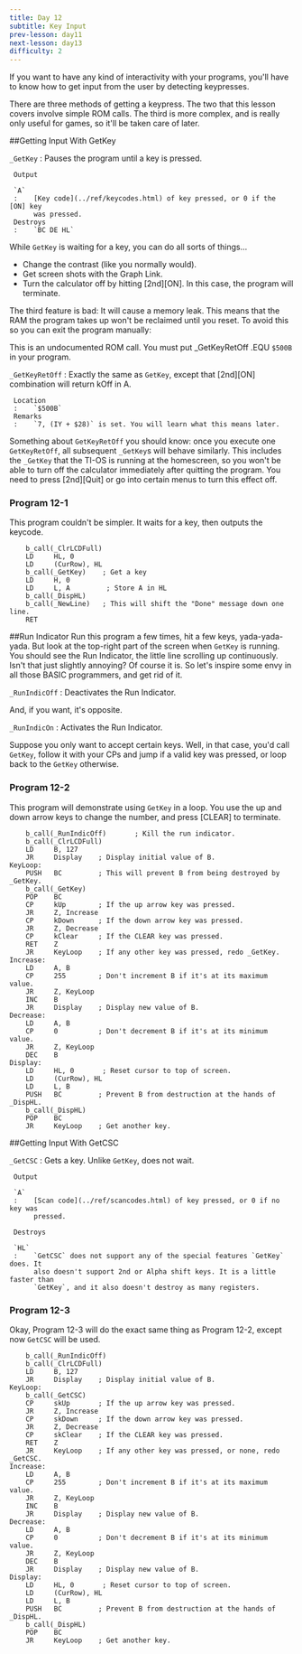 ```yaml
---
title: Day 12
subtitle: Key Input
prev-lesson: day11
next-lesson: day13
difficulty: 2
---
```



If you want to have any kind of interactivity with your programs, you'll
have to know how to get input from the user by detecting keypresses.

There are three methods of getting a keypress. The two that this lesson
covers involve simple ROM calls. The third is more complex, and is
really only useful for games, so it'll be taken care of later.

##Getting Input With GetKey


`_GetKey`
:    Pauses the program until a key is pressed.

     Output

     `A`
     :    [Key code](../ref/keycodes.html) of key pressed, or 0 if the [ON] key
          was pressed.
     Destroys
     :    `BC DE HL`

While `GetKey` is waiting for a key, you can do all sorts of things...

-   Change the contrast (like you normally would).
-   Get screen shots with the Graph Link.
-   Turn the calculator off by hitting [2nd][ON]. In this case, the
    program will terminate.

The third feature is bad: It will cause a memory leak. This means that
the RAM the program takes up won't be reclaimed until you reset. To
avoid this so you can exit the program manually:

This is an undocumented ROM call. You must put \_GetKeyRetOff .EQU
`$500B` in your program.

`_GetKeyRetOff`
:    Exactly the same as `GetKey`, except that [2nd][ON] combination will
     return kOff in A.

     Location
     :    `$500B`
     Remarks
     :    `7, (IY + $28)` is set. You will learn what this means later.

Something about `GetKeyRetOff` you should know: once you execute one
`GetKeyRetOff`, all subsequent `_GetKey`s will behave similarly. This
includes the `_GetKey` that the TI-OS is running at the homescreen, so
you won't be able to turn off the calculator immediately after quitting
the program. You need to press [2nd][Quit] or go into certain menus to
turn this effect off.

### Program 12-1

This program couldn't be simpler. It waits for a key, then outputs the
keycode.

        b_call(_ClrLCDFull)
        LD     HL, 0
        LD     (CurRow), HL
        b_call(_GetKey)    ; Get a key
        LD     H, 0
        LD     L, A         ; Store A in HL
        b_call(_DispHL)
        b_call(_NewLine)   ; This will shift the "Done" message down one line.
        RET

##Run Indicator
Run this program a few times, hit a few keys, yada-yada-yada. But look
at the top-right part of the screen when `GetKey` is running. You should
see the Run Indicator, the little line scrolling up continuously. Isn't
that just slightly annoying? Of course it is. So let's inspire some envy
in all those BASIC programmers, and get rid of it.

`_RunIndicOff`
:    Deactivates the Run Indicator.

And, if you want, it's opposite.

`_RunIndicOn`
:    Activates the Run Indicator.

Suppose you only want to accept certain keys. Well, in that case, you'd
call `GetKey`, follow it with your CPs and jump if a valid key was
pressed, or loop back to the `GetKey` otherwise.

### Program 12-2

This program will demonstrate using `GetKey` in a loop. You use the up
and down arrow keys to change the number, and press [CLEAR] to
terminate.

        b_call(_RunIndicOff)       ; Kill the run indicator.
        b_call(_ClrLCDFull)
        LD     B, 127
        JR     Display    ; Display initial value of B.
    KeyLoop:
        PUSH   BC         ; This will prevent B from being destroyed by _GetKey.
        b_call(_GetKey)
        POP    BC
        CP     kUp        ; If the up arrow key was pressed.
        JR     Z, Increase
        CP     kDown      ; If the down arrow key was pressed.
        JR     Z, Decrease
        CP     kClear     ; If the CLEAR key was pressed.
        RET    Z
        JR     KeyLoop    ; If any other key was pressed, redo _GetKey.
    Increase:
        LD     A, B
        CP     255        ; Don't increment B if it's at its maximum value.
        JR     Z, KeyLoop
        INC    B
        JR     Display    ; Display new value of B.
    Decrease:
        LD     A, B
        CP     0          ; Don't decrement B if it's at its minimum value.
        JR     Z, KeyLoop
        DEC    B
    Display:
        LD     HL, 0       ; Reset cursor to top of screen.
        LD     (CurRow), HL
        LD     L, B
        PUSH   BC         ; Prevent B from destruction at the hands of _DispHL.
        b_call(_DispHL)
        POP    BC
        JR     KeyLoop    ; Get another key.

##Getting Input With GetCSC

`_GetCSC`
:    Gets a key. Unlike `GetKey`, does not wait.

     Output

     `A`
     :    [Scan code](../ref/scancodes.html) of key pressed, or 0 if no key was
          pressed.

     Destroys

     `HL`
     :    `GetCSC` does not support any of the special features `GetKey` does. It
          also doesn't support 2nd or Alpha shift keys. It is a little faster than
          `GetKey`, and it also doesn't destroy as many registers.

### Program 12-3

Okay, Program 12-3 will do the exact same thing as Program 12-2, except
now `GetCSC` will be used.

        b_call(_RunIndicOff)
        b_call(_ClrLCDFull)
        LD     B, 127
        JR     Display    ; Display initial value of B.
    KeyLoop:
        b_call(_GetCSC)
        CP     skUp       ; If the up arrow key was pressed.
        JR     Z, Increase
        CP     skDown     ; If the down arrow key was pressed.
        JR     Z, Decrease
        CP     skClear    ; If the CLEAR key was pressed.
        RET    Z
        JR     KeyLoop    ; If any other key was pressed, or none, redo _GetCSC.
    Increase:
        LD     A, B
        CP     255        ; Don't increment B if it's at its maximum value.
        JR     Z, KeyLoop
        INC    B
        JR     Display    ; Display new value of B.
    Decrease:
        LD     A, B
        CP     0          ; Don't decrement B if it's at its minimum value.
        JR     Z, KeyLoop
        DEC    B
        JR     Display    ; Display new value of B.
    Display:
        LD     HL, 0       ; Reset cursor to top of screen.
        LD     (CurRow), HL
        LD     L, B
        PUSH   BC         ; Prevent B from destruction at the hands of _DispHL.
        b_call(_DispHL)
        POP    BC
        JR     KeyLoop    ; Get another key.

